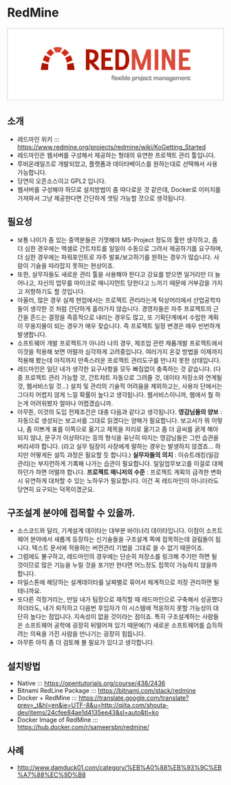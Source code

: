 # RedMine

![RedMine](https://raw.githubusercontent.com/docker-library/docs/master/redmine/logo.png)

## 소개
* 레드마인 위키 ::: https://www.redmine.org/projects/redmine/wiki/KoGetting_Started
* 레드마인은 웹서버를 구성해서 제공하는 형태의 유연한 프로젝트 관리 툴입니다.
* 루비온레일즈로 개발되었고, 플랫폼과 데이타베이스를 원하는대로 선택해서 사용 가능합니다.
* 당연히 오픈소스이고 GPL2 입니다.
* 웹서버를 구성해야 하므로 설치방법이 좀 따다로운 것 같은데, Docker로 이미지를 가져와서 그냥 제공한다면 간단하게 셋팅 가능할 것으로 생각됩니다.

## 필요성
* 보통 나이가 좀 있는 중역분들은 기껏해야 MS-Project 정도의 툴만 생각하고, 좀 더 심한 경우에는 엑셀로 간트챠트를 일일이 수동으로 그려서 제공하기를 요구하며, 더 심한 경우에는 파워포인트로 자주 발표/보고하기를 원하는 경우가 많습니다.  사람이 기술을 따라잡지 못하는 현상이죠.
* 또한, 실무자들도 새로운 관리 툴을 사용해야 한다고 강요를 받으면 일거리만 더 늘어나고, 자신의 업무를 마이크로 매니지먼트 당한다고 느끼기 때문에 거부감을 가지고 저항하기도 할 것입니다.
* 아울러, 많은 경우 실제 현업에서는 프로젝트 관리라는게 탁상머리에서 산업공학자들이 생각한 것 처럼 간단하게 흘러가지 않습니다.  경영자들은 자주 프로젝트의 근간을 흔드는 결정을 즉흥적으로 내리는 경우도 많고, 또 기획단계에서 수립한 계획이 무용지물이 되는 경우가 매우 잦습니다.  즉 프로젝트 일정 변경은 매우 빈번하게 발생합니다.
* 소프트웨어 개발 프로젝트가 아니라 나의 경우, 제조업 관련 제품개발 프로젝트에서 이것을 적용해 보면 어떨까 심각하게 고려중입니다.  여러가지 온갖 방법을 이제까지 적용해 봤는데 아직까지 만족스러운 프로젝트 관리도구를 만나지 못한 상태입니다.
* 레드마인은 일단 내가 생각한 요구사항을 모두 빠짐없이 충족하는 것 같습니다.  (다중 프로젝트 관리 가능할 것, 간트챠트 자동으로 그려줄 것, 데이타 저장소와 연계될 것, 웹서비스일 것...)  설치 및 관리의 기술적 어려움을 제외하고는, 사용자 단에서는 그다지 어렵지 않게 느낄 확률이 높다고 생각됩니다.  웹서비스이니까, 웹에서 뭘 하는게 어려워봤자 얼마나 어렵겠습니까.
* 아무튼, 이것의 도입 전제조건은 대충 다음과 같다고 생각됩니다.
  **영감님들의 양보** : 자동으로 생성되는 보고서를 그대로 읽겠다는 양해가 필요합니다.  보고서가 뭐 이렇냐, 좀 이쁘게 표를 이쪽으로 옮기고 제목을 저리로 옮기고 좀 더 글씨를 굵게 해야 되지 않냐, 문구가 이상하다는 등의 형식을 유난히 따지는 영감님들은 그런 습관을 버리셔야 합니다. (라고 실무 팀장이 사장에게 말하는 경우는 발생하지 않겠죠...  하지만 어떻게든 설득 과정은 필요할 듯 합니다.)
  **실무자들의 의지** : 이슈트래킹(일감관리)는 부지런하게 기록해 나가는 습관이 필요합니다.  일일업무보고를 이걸로 대체하던가 하면 어떨까 합니다.
  **프로젝트 매니저의 수준** : 프로젝트 계획의 급격한 변화시 유연하게 대처할 수 있는 노하우가 필요합니다.  이건 꼭 레드마인이 아니더라도 당연히 요구되는 덕목이겠군요.

## 구조설계 분야에 접목할 수 있을까.
* 소스코드와 달리, 기계설계 데이타는 대부분 바이너리 데이타입니다.  이점이 소프트웨어 분야에서 새롭게 등장하는 신기술들을 구조설계 쪽에 접목하는데 걸림돌이 됩니다.  텍스트 문서에 적용하는 버전관리 기법을 그대로 쓸 수 없기 때문이죠.
* 그럼에도 불구하고, 레드마인의 경우에는 단순히 저장소를 링크해 주기만 하면 될 것이므로 많은 기능을 누릴 것을 포기만 한다면 어느정도 접목이 가능하지 않을까 합니다.
* 마일스톤에 해당하는 설계데이타를 날짜별로 묶어서 체계적으로 저장 관리하면 될 테니까요.
* 또다른 걱정거리는, 만일 내가 팀장으로 재직할 때 레드마인으로 구축해서 성공했다 하더라도, 내가 퇴직하고 다음번 후임자가 이 시스템에 적응하지 못할 가능성이 대단히 높다는 점입니다.  지속성이 없을 것이라는 점이죠.  특히 구조설계하는 사람들은 소프트웨어 공학에 굉장히 뒤떨어져 있기 때문에(?) 새로운 소프트웨어를 습득하려는 의욕을 가진 사람을 만나기는 굉장히 힘듭니다.
* 아무튼 아직 좀 더 검토해 볼 필요가 있다고 생각합니다.

## 설치방법
* Native ::: https://opentutorials.org/course/438/2436
* Bitnami RedLine Package ::: https://bitnami.com/stack/redmine
* Docker + RedMine ::: https://translate.google.com/translate?prev=_t&hl=en&ie=UTF-8&u=http://qiita.com/shouta-dev/items/24cfee84ae1d4135ee43&sl=auto&tl=ko
* Docker Image of RedMine ::: https://hub.docker.com/r/sameersbn/redmine/

## 사례
* http://www.damduck01.com/category/%EB%A0%88%EB%93%9C%EB%A7%88%EC%9D%B8
